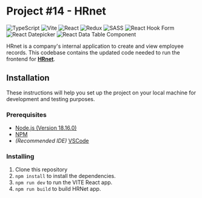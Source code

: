 # Project #14 - HRnet
![TypeScript](https://img.shields.io/badge/TypeScript-007ACC?style=for-the-badge&logo=typescript&logoColor=white)
![Vite](https://img.shields.io/badge/vite-%23646CFF.svg?style=for-the-badge&logo=vite&logoColor=white)
![React](https://img.shields.io/badge/React-20232A?style=for-the-badge&logo=react&logoColor=61DAFB)
![Redux](https://img.shields.io/badge/Redux-593D88?style=for-the-badge&logo=redux&logoColor=white)
![SASS](https://img.shields.io/badge/SASS-hotpink.svg?style=for-the-badge&logo=SASS&logoColor=white)
![React Hook Form](https://img.shields.io/badge/React%20Hook%20Form-%23EC5990.svg?style=for-the-badge&logo=reacthookform&logoColor=white&link=https://github.com/react-hook-form/react-hook-form)
![React Datepicker](https://img.shields.io/badge/React%20Datepicker-007ACC.svg?style=for-the-badge&logo=hackerone&logoColor=white&link=https://github.com/Hacker0x01/react-datepicker)
![React Data Table Component](https://img.shields.io/badge/React%20Data%20Table%20Component-FF4154.svg?style=for-the-badge&logo=reacttable&logoColor=white&link=https%3A%2F%2Fgithub.com%2Fjbetancur%2Freact-data-table-component)
<div><object type="image/svg+xml" data="https://img.shields.io/badge/React%2520Data%2520Table%2520Component-FF4154.svg?style=for-the-badge&logo=reacttable&logoColor=white&link=https%3A%2F%2Fgithub.com%2Fjbetancur%2Freact-data-table-component"></object></div>

HRnet is a company's internal application to create and view employee records.
This codebase contains the updated code needed to run the frontend for **[HRnet](https://github.com/OpenClassrooms-Student-Center/P12_Front-end)**.

## Installation

These instructions will help you set up the project on your local machine for development and testing purposes.

### Prerequisites

- [Node.js (Version 18.16.0)](https://nodejs.org/en/)
- [NPM](https://www.npmjs.com/)
- *(Recommended IDE)* [VSCode](https://code.visualstudio.com/)

### Installing

1. Clone this repository
2. `npm install` to install the dependencies.
3. `npm run dev` to run the VITE React app.
4. `npm run build` to build HRNet app.


